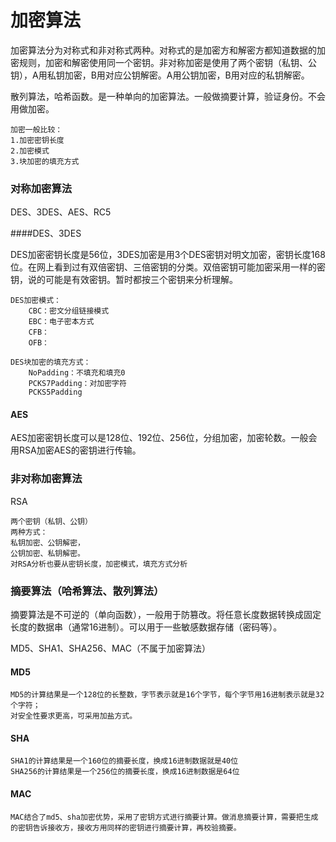 # 加密算法

加密算法分为对称式和非对称式两种。对称式的是加密方和解密方都知道数据的加密规则，加密和解密使用同一个密钥。非对称加密是使用了两个密钥（私钥、公钥），A用私钥加密，B用对应公钥解密。A用公钥加密，B用对应的私钥解密。

散列算法，哈希函数。是一种单向的加密算法。一般做摘要计算，验证身份。不会用做加密。

~~~
加密一般比较：
1.加密密钥长度
2.加密模式
3.块加密的填充方式
~~~



### 对称加密算法

DES、3DES、AES、RC5

####DES、3DES

DES加密密钥长度是56位，3DES加密是用3个DES密钥对明文加密，密钥长度168位。在网上看到过有双倍密钥、三倍密钥的分类。双倍密钥可能加密采用一样的密钥，说的可能是有效密钥。暂时都按三个密钥来分析理解。

~~~
DES加密模式：
	CBC：密文分组链接模式
	EBC：电子密本方式
	CFB：
	OFB：

DES块加密的填充方式：
	NoPadding：不填充和填充0
	PCKS7Padding：对加密字符
	PCKS5Padding
~~~

#### AES

AES加密密钥长度可以是128位、192位、256位，分组加密，加密轮数。一般会用RSA加密AES的密钥进行传输。



### 非对称加密算法

RSA

~~~
两个密钥（私钥、公钥）
两种方式：
私钥加密、公钥解密，
公钥加密、私钥解密。
对RSA分析也要从密钥长度，加密模式，填充方式分析
~~~



### 摘要算法（哈希算法、散列算法）

摘要算法是不可逆的（单向函数），一般用于防篡改。将任意长度数据转换成固定长度的数据串（通常16进制）。可以用于一些敏感数据存储（密码等）。

MD5、SHA1、SHA256、MAC（不属于加密算法）

#### MD5

~~~
MD5的计算结果是一个128位的长整数，字节表示就是16个字节，每个字节用16进制表示就是32个字符；
对安全性要求更高，可采用加盐方式。
~~~

#### SHA

~~~
SHA1的计算结果是一个160位的摘要长度，换成16进制数据就是40位
SHA256的计算结果是一个256位的摘要长度，换成16进制数据是64位
~~~

#### MAC

~~~
MAC结合了md5、sha加密优势，采用了密钥方式进行摘要计算。做消息摘要计算，需要把生成的密钥告诉接收方，接收方用同样的密钥进行摘要计算，再校验摘要。
~~~


